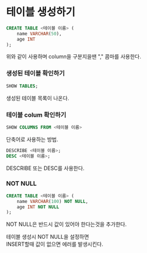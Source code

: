 # 테이블 생성하기

```sql
CREATE TABLE <테이블 이름> (
    name VARCHAR(50),
    age INT
);
```

위와 같이 사용하며 column을 구분지을땐 "," 콤마를 사용한다.



### 생성된 테이블 확인하기

```sql
SHOW TABLES;
```

생성된 테이블 목록이 나온다.



### 테이블 colum 확인하기

```sql
SHOW COLUMNS FROM <테이블 이름>
```

단축어로 사용하는 방법.

```sql
DESCRIBE <테이블 이름>;
DESC <테이블 이름>;
```

DESCRIBE 또는 DESC를 사용한다.



### NOT NULL

```sql
CREATE TABLE <테이블 이름> (
    name VARCHAR(100) NOT NULL,
    age INT NOT NULL
);
```

NOT NULL은 반드시 값이 있어야 한다는것을 추가한다.

테이블 생성시 NOT NULL을 설정하면\
INSERT할때 값이 없으면 에러를 발생시킨다.

